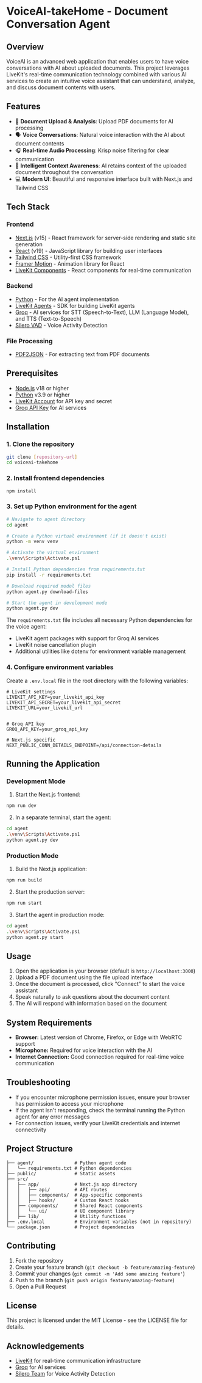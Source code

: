 # VoiceAI-takeHome - Document Conversation Agent

## Overview

VoiceAI is an advanced web application that enables users to have voice conversations with AI about uploaded documents. This project leverages LiveKit's real-time communication technology combined with various AI services to create an intuitive voice assistant that can understand, analyze, and discuss document contents with users.

## Features

- 📄 **Document Upload & Analysis**: Upload PDF documents for AI processing
- 🗣️ **Voice Conversations**: Natural voice interaction with the AI about document contents
- 🎧 **Real-time Audio Processing**: Krisp noise filtering for clear communication
- 🧠 **Intelligent Context Awareness**: AI retains context of the uploaded document throughout the conversation
- 💻 **Modern UI**: Beautiful and responsive interface built with Next.js and Tailwind CSS

## Tech Stack

### Frontend

- [Next.js](https://nextjs.org/) (v15) - React framework for server-side rendering and static site generation
- [React](https://reactjs.org/) (v19) - JavaScript library for building user interfaces
- [Tailwind CSS](https://tailwindcss.com/) - Utility-first CSS framework
- [Framer Motion](https://www.framer.com/motion/) - Animation library for React
- [LiveKit Components](https://github.com/livekit/components-js) - React components for real-time communication

### Backend

- [Python](https://www.python.org/) - For the AI agent implementation
- [LiveKit Agents](https://github.com/livekit/agents) - SDK for building LiveKit agents
- [Groq](https://groq.com/) - AI services for STT (Speech-to-Text), LLM (Language Model), and TTS (Text-to-Speech)
- [Silero VAD](https://github.com/snakers4/silero-vad) - Voice Activity Detection

### File Processing

- [PDF2JSON](https://www.npmjs.com/package/pdf2json) - For extracting text from PDF documents

## Prerequisites

- [Node.js](https://nodejs.org/) v18 or higher
- [Python](https://www.python.org/) v3.9 or higher
- [LiveKit Account](https://livekit.io/) for API key and secret
- [Groq API Key](https://console.groq.com/) for AI services

## Installation

### 1. Clone the repository

```bash
git clone [repository-url]
cd voiceai-takehome
```

### 2. Install frontend dependencies

```bash
npm install
```

### 3. Set up Python environment for the agent

```bash
# Navigate to agent directory
cd agent

# Create a Python virtual environment (if it doesn't exist)
python -m venv venv

# Activate the virtual environment
.\venv\Scripts\Activate.ps1

# Install Python dependencies from requirements.txt
pip install -r requirements.txt

# Download required model files
python agent.py download-files

# Start the agent in development mode
python agent.py dev
```

The `requirements.txt` file includes all necessary Python dependencies for the voice agent:

- LiveKit agent packages with support for Groq AI services
- LiveKit noise cancellation plugin
- Additional utilities like dotenv for environment variable management

### 4. Configure environment variables

Create a `.env.local` file in the root directory with the following variables:

```
# LiveKit settings
LIVEKIT_API_KEY=your_livekit_api_key
LIVEKIT_API_SECRET=your_livekit_api_secret
LIVEKIT_URL=your_livekit_url


# Groq API key
GROQ_API_KEY=your_groq_api_key

# Next.js specific
NEXT_PUBLIC_CONN_DETAILS_ENDPOINT=/api/connection-details
```

## Running the Application

### Development Mode

1. Start the Next.js frontend:

```bash
npm run dev
```

2. In a separate terminal, start the agent:

```bash
cd agent
.\venv\Scripts\Activate.ps1
python agent.py dev
```

### Production Mode

1. Build the Next.js application:

```bash
npm run build
```

2. Start the production server:

```bash
npm run start
```

3. Start the agent in production mode:

```bash
cd agent
.\venv\Scripts\Activate.ps1
python agent.py start
```

## Usage

1. Open the application in your browser (default is `http://localhost:3000`)
2. Upload a PDF document using the file upload interface
3. Once the document is processed, click "Connect" to start the voice assistant
4. Speak naturally to ask questions about the document content
5. The AI will respond with information based on the document

## System Requirements

- **Browser:** Latest version of Chrome, Firefox, or Edge with WebRTC support
- **Microphone:** Required for voice interaction with the AI
- **Internet Connection:** Good connection required for real-time voice communication

## Troubleshooting

- If you encounter microphone permission issues, ensure your browser has permission to access your microphone
- If the agent isn't responding, check the terminal running the Python agent for any error messages
- For connection issues, verify your LiveKit credentials and internet connectivity

## Project Structure

```
├── agent/               # Python agent code
│   └── requirements.txt # Python dependencies
├── public/              # Static assets
├── src/
│   ├── app/             # Next.js app directory
│   │   ├── api/         # API routes
│   │   ├── components/  # App-specific components
│   │   ├── hooks/       # Custom React hooks
│   ├── components/      # Shared React components
│   │   └── ui/          # UI component library
│   ├── lib/             # Utility functions
├── .env.local           # Environment variables (not in repository)
└── package.json         # Project dependencies
```

## Contributing

1. Fork the repository
2. Create your feature branch (`git checkout -b feature/amazing-feature`)
3. Commit your changes (`git commit -m 'Add some amazing feature'`)
4. Push to the branch (`git push origin feature/amazing-feature`)
5. Open a Pull Request

## License

This project is licensed under the MIT License - see the LICENSE file for details.

## Acknowledgements

- [LiveKit](https://livekit.io/) for real-time communication infrastructure
- [Groq](https://groq.com/) for AI services
- [Silero Team](https://github.com/snakers4/silero-vad) for Voice Activity Detection
